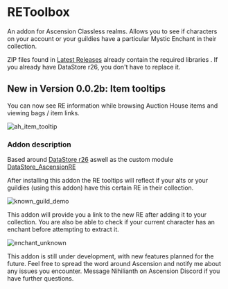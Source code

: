 # REToolbox
An addon for Ascension Classless realms. Allows you to see if characters on your account or your guildies have a particular Mystic Enchant in their collection.

ZIP files found in [Latest Releases](https://github.com/Nihilianth/REToolbox/releases/tag/v0.0.2b) already contain the required libraries . If you already have DataStore r26, you don't have to replace it.

## New in Version 0.0.2b: Item tooltips
You can now see RE information while browsing Auction House items and viewing bags / item links.


![ah_item_tooltip](https://user-images.githubusercontent.com/6731717/113595889-e2f5e480-9639-11eb-8c06-019914d3b61f.png)

### Addon description
Based around [DataStore r26](https://www.curseforge.com/wow/addons/datastore/files/437591) aswell as the custom module [DataStore_AscensionRE](https://github.com/Nihilianth/DataStore_AscensionRE)


After installing this addon the RE tooltips will reflect if your alts or your guildies (using this addon) have this certain RE in their collection.


![known_guild_demo](https://user-images.githubusercontent.com/6731717/113483263-d2f7cc80-94a2-11eb-991a-5077097ade52.png)

This addon will provide you a link to the new RE after adding it to your collection. You are also be able to check if your current character has an enchant before attempting to extract it.


![enchant_unknown](https://user-images.githubusercontent.com/6731717/113483252-c96e6480-94a2-11eb-9809-59cfa56a9fea.png)

This addon is still under development, with new features planned for the future. Feel free to spread the word around Ascension and notify me about any issues you encounter. Message Nihilianth on Ascension Discord if you have further questions.
